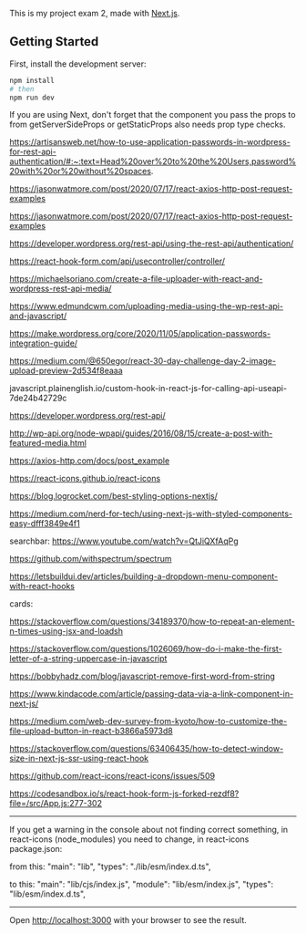 This is my project exam 2, made with [Next.js](https://nextjs.org/).

## Getting Started

First, install the development server:

```bash
npm install
# then
npm run dev
```

If you are using Next, don't forget that the component you pass the props to from getServerSideProps or getStaticProps also needs prop type checks.

https://artisansweb.net/how-to-use-application-passwords-in-wordpress-for-rest-api-authentication/#:~:text=Head%20over%20to%20the%20Users,password%20with%20or%20without%20spaces.

https://jasonwatmore.com/post/2020/07/17/react-axios-http-post-request-examples

https://jasonwatmore.com/post/2020/07/17/react-axios-http-post-request-examples

https://developer.wordpress.org/rest-api/using-the-rest-api/authentication/

https://react-hook-form.com/api/usecontroller/controller/

https://michaelsoriano.com/create-a-file-uploader-with-react-and-wordpress-rest-api-media/

https://www.edmundcwm.com/uploading-media-using-the-wp-rest-api-and-javascript/

https://make.wordpress.org/core/2020/11/05/application-passwords-integration-guide/

https://medium.com/@650egor/react-30-day-challenge-day-2-image-upload-preview-2d534f8eaaa

javascript.plainenglish.io/custom-hook-in-react-js-for-calling-api-useapi-7de24b42729c

https://developer.wordpress.org/rest-api/

http://wp-api.org/node-wpapi/guides/2016/08/15/create-a-post-with-featured-media.html

https://axios-http.com/docs/post_example

https://react-icons.github.io/react-icons

https://blog.logrocket.com/best-styling-options-nextjs/

https://medium.com/nerd-for-tech/using-next-js-with-styled-components-easy-dfff3849e4f1

searchbar: https://www.youtube.com/watch?v=QtJiQXfAqPg

https://github.com/withspectrum/spectrum

https://letsbuildui.dev/articles/building-a-dropdown-menu-component-with-react-hooks

cards:

https://stackoverflow.com/questions/34189370/how-to-repeat-an-element-n-times-using-jsx-and-loadsh

https://stackoverflow.com/questions/1026069/how-do-i-make-the-first-letter-of-a-string-uppercase-in-javascript

https://bobbyhadz.com/blog/javascript-remove-first-word-from-string

https://www.kindacode.com/article/passing-data-via-a-link-component-in-next-js/

https://medium.com/web-dev-survey-from-kyoto/how-to-customize-the-file-upload-button-in-react-b3866a5973d8

https://stackoverflow.com/questions/63406435/how-to-detect-window-size-in-next-js-ssr-using-react-hook

https://github.com/react-icons/react-icons/issues/509

https://codesandbox.io/s/react-hook-form-js-forked-rezdf8?file=/src/App.js:277-302

---

If you get a warning in the console about not finding correct something,
in react-icons (node_modules) you need to change, in react-icons package.json:

from this:
"main": "lib",
"types": "./lib/esm/index.d.ts",

to this:
"main": "lib/cjs/index.js",
"module": "lib/esm/index.js",
"types": "lib/esm/index.d.ts",

---

Open [http://localhost:3000](http://localhost:3000) with your browser to see the result.
